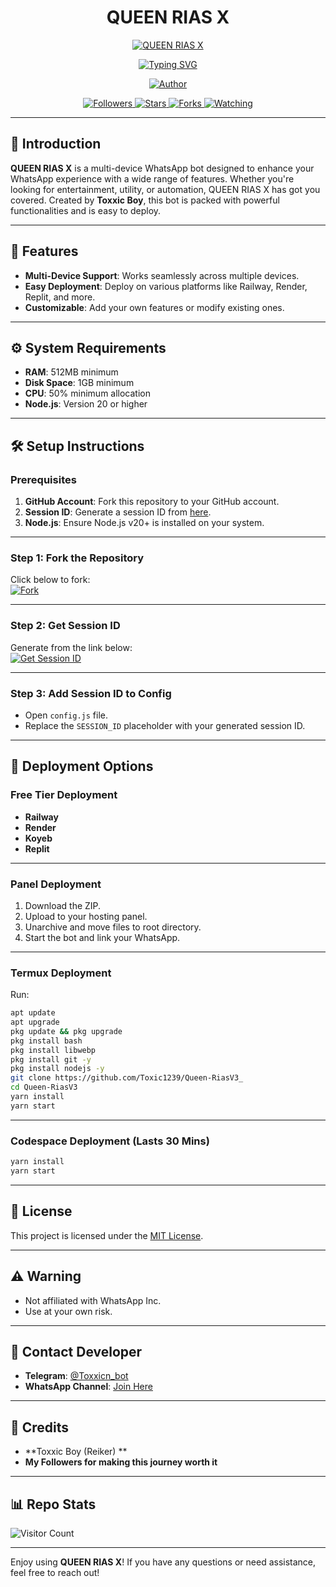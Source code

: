 
<h1 align="center">QUEEN RIAS X</h1>

<p align="center">
  <a href="https://whatsapp.com/channel/0029Vao1R2n9sBIC9sPhvI1P">
    <img src="https://files.catbox.moe/68moyh.jpeg" alt="QUEEN RIAS X" border="0">
  </a>
</p>

<p align="center">
  <a href="https://git.io/typing-svg">
    <img src="https://readme-typing-svg.demolab.com?font=Black+Ops+One&size=50&pause=1000&color=1BAFBAFF&center=true&width=910&height=100&lines=THANKS+FOR+CHOOSING+QUEEN+RIAS+X;MULTI+DEVICE+WHATSAPP+BOT;CREATED+BY+TOXXIC+BOY;RELEASED+26.11.24" alt="Typing SVG" />
  </a>
</p>

<p align="center">
  <a href="https://github.com/Toxic1239/Queen-RiasV3_">
    <img src="https://img.shields.io/badge/Author-Toxxic%20Boy-black?style=for-the-badge&logo=github" alt="Author">
  </a>
</p>

<p align="center">
  <a href="https://github.com/Toxic1239/followers">
    <img src="https://img.shields.io/github/followers/Toxic1239?color=blue&style=flat-square" alt="Followers">
  </a>
  <a href="https://github.com/Toxic1239/Queen-RiasV3_/stargazers">
    <img src="https://img.shields.io/github/stars/Toxic1239/Queen-RiasV3_?color=red&style=flat-square" alt="Stars">
  </a>
  <a href="https://github.com/Toxic1239/Queen-RiasV3_/network/members">
    <img src="https://img.shields.io/github/forks/Toxic1239/Queen-RiasV3_?color=green&style=flat-square" alt="Forks">
  </a>
  <a href="https://github.com/Toxic1239/Queen-RiasV3_/watchers">
    <img src="https://img.shields.io/github/watchers/Toxic1239/Queen-RiasV3_?label=Watchers&color=yellow&style=flat-square" alt="Watching">
  </a>
</p>

---

## 📝 **Introduction**
**QUEEN RIAS X** is a multi-device WhatsApp bot designed to enhance your WhatsApp experience with a wide range of features. Whether you're looking for entertainment, utility, or automation, QUEEN RIAS X has got you covered. Created by **Toxxic Boy**, this bot is packed with powerful functionalities and is easy to deploy.

---

## 🚀 **Features**
- **Multi-Device Support**: Works seamlessly across multiple devices.
- **Easy Deployment**: Deploy on various platforms like Railway, Render, Replit, and more.
- **Customizable**: Add your own features or modify existing ones.

---

## ⚙️ **System Requirements**
- **RAM**: 512MB minimum  
- **Disk Space**: 1GB minimum  
- **CPU**: 50% minimum allocation  
- **Node.js**: Version 20 or higher

---

## 🛠️ **Setup Instructions**

### **Prerequisites**
1. **GitHub Account**: Fork this repository to your GitHub account.
2. **Session ID**: Generate a session ID from [here](https://session-toxxictech.zone.id/).
3. **Node.js**: Ensure Node.js v20+ is installed on your system.

---

### **Step 1: Fork the Repository**
Click below to fork:
<br>
<a href="https://github.com/Toxic1239/Queen-RiasV3_/fork">
  <img src="https://img.shields.io/badge/-Fork-blue?style=for-the-badge&logo=github&logoColor=white" alt="Fork">
</a>

---

### **Step 2: Get Session ID**
Generate from the link below:
<br>
<a href="https://miku-session.onrender.com">
  <img src="https://img.shields.io/badge/Get_Session_ID-blue?style=for-the-badge&logo=opencv&logoColor=white" alt="Get Session ID">
</a>

---

### **Step 3: Add Session ID to Config**
- Open `config.js` file.
- Replace the `SESSION_ID` placeholder with your generated session ID.

---

## 🚀 **Deployment Options**

### **Free Tier Deployment**
- **Railway**
- **Render**
- **Koyeb**
- **Replit**

---

### **Panel Deployment**
1. Download the ZIP.
2. Upload to your hosting panel.
3. Unarchive and move files to root directory.
4. Start the bot and link your WhatsApp.

---

### **Termux Deployment**
Run:
```bash
apt update
apt upgrade
pkg update && pkg upgrade
pkg install bash
pkg install libwebp
pkg install git -y
pkg install nodejs -y 
git clone https://github.com/Toxic1239/Queen-RiasV3_
cd Queen-RiasV3
yarn install
yarn start
```

---

### **Codespace Deployment (Lasts 30 Mins)**
```bash
yarn install
yarn start
```

---

## 📜 **License**
This project is licensed under the [MIT License](https://opensource.org/licenses/MIT).

---

## ⚠️ **Warning**
- Not affiliated with WhatsApp Inc.
- Use at your own risk.

---

## 💬 **Contact Developer**
- **Telegram**: [@Toxxicn_bot](https://t.me/Toxxicn_bot)
- **WhatsApp Channel**: [Join Here](https://whatsapp.com/channel/0029Vb54jEH0rGiDgUkRQa0c)

---

## 🙏 **Credits**
- **Toxxic Boy (Reiker) **
- **My Followers for making this journey worth it**

---

## 📊 **Repo Stats**
![Visitor Count](https://profile-counter.glitch.me/Riasgv3/count.svg)

---

Enjoy using **QUEEN RIAS X**! If you have any questions or need assistance, feel free to reach out!
